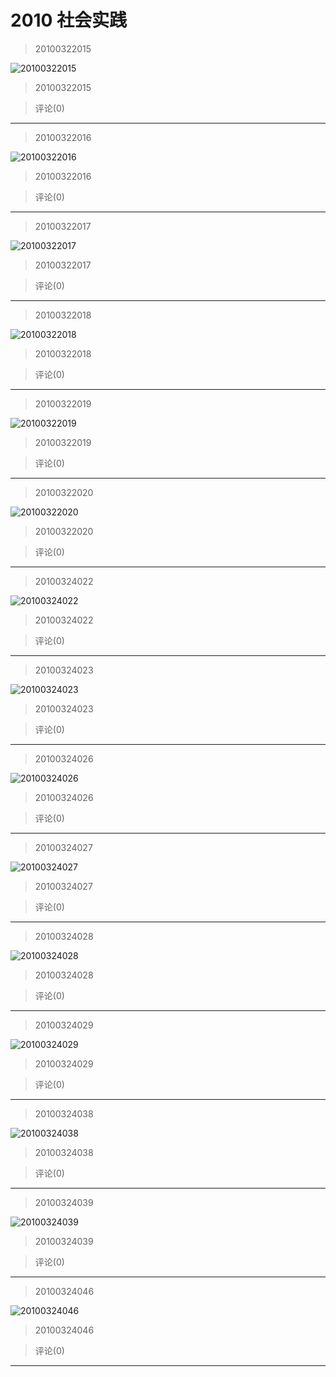 # 2010 社会实践

> 20100322015

![20100322015](http://ddns.4a1801.life:5244/d/Onedrive-4A1801/%E4%B8%AA%E4%BA%BA%E5%BB%BA%E7%AB%99/public/Qzone/Albums/最爱/2010社会实践/01_20100322015_530A4923.webp)

> 20100322015

> 评论(0)

---

> 20100322016

![20100322016](http://ddns.4a1801.life:5244/d/Onedrive-4A1801/%E4%B8%AA%E4%BA%BA%E5%BB%BA%E7%AB%99/public/Qzone/Albums/最爱/2010社会实践/02_20100322016_5D6F6ABD.webp)

> 20100322016

> 评论(0)

---

> 20100322017

![20100322017](http://ddns.4a1801.life:5244/d/Onedrive-4A1801/%E4%B8%AA%E4%BA%BA%E5%BB%BA%E7%AB%99/public/Qzone/Albums/最爱/2010社会实践/03_20100322017_5E941998.webp)

> 20100322017

> 评论(0)

---

> 20100322018

![20100322018](http://ddns.4a1801.life:5244/d/Onedrive-4A1801/%E4%B8%AA%E4%BA%BA%E5%BB%BA%E7%AB%99/public/Qzone/Albums/最爱/2010社会实践/04_20100322018_DF8A990A.webp)

> 20100322018

> 评论(0)

---

> 20100322019

![20100322019](http://ddns.4a1801.life:5244/d/Onedrive-4A1801/%E4%B8%AA%E4%BA%BA%E5%BB%BA%E7%AB%99/public/Qzone/Albums/最爱/2010社会实践/05_20100322019_906A8AF2.webp)

> 20100322019

> 评论(0)

---

> 20100322020

![20100322020](http://ddns.4a1801.life:5244/d/Onedrive-4A1801/%E4%B8%AA%E4%BA%BA%E5%BB%BA%E7%AB%99/public/Qzone/Albums/最爱/2010社会实践/06_20100322020_7C0CDB55.webp)

> 20100322020

> 评论(0)

---

> 20100324022

![20100324022](http://ddns.4a1801.life:5244/d/Onedrive-4A1801/%E4%B8%AA%E4%BA%BA%E5%BB%BA%E7%AB%99/public/Qzone/Albums/最爱/2010社会实践/07_20100324022_D5995E73.webp)

> 20100324022

> 评论(0)

---

> 20100324023

![20100324023](http://ddns.4a1801.life:5244/d/Onedrive-4A1801/%E4%B8%AA%E4%BA%BA%E5%BB%BA%E7%AB%99/public/Qzone/Albums/最爱/2010社会实践/08_20100324023_EEE47E05.webp)

> 20100324023

> 评论(0)

---

> 20100324026

![20100324026](http://ddns.4a1801.life:5244/d/Onedrive-4A1801/%E4%B8%AA%E4%BA%BA%E5%BB%BA%E7%AB%99/public/Qzone/Albums/最爱/2010社会实践/09_20100324026_2D3DB5BF.webp)

> 20100324026

> 评论(0)

---

> 20100324027

![20100324027](http://ddns.4a1801.life:5244/d/Onedrive-4A1801/%E4%B8%AA%E4%BA%BA%E5%BB%BA%E7%AB%99/public/Qzone/Albums/最爱/2010社会实践/10_20100324027_694FC027.webp)

> 20100324027

> 评论(0)

---

> 20100324028

![20100324028](http://ddns.4a1801.life:5244/d/Onedrive-4A1801/%E4%B8%AA%E4%BA%BA%E5%BB%BA%E7%AB%99/public/Qzone/Albums/最爱/2010社会实践/11_20100324028_7B7F08DA.webp)

> 20100324028

> 评论(0)

---

> 20100324029

![20100324029](http://ddns.4a1801.life:5244/d/Onedrive-4A1801/%E4%B8%AA%E4%BA%BA%E5%BB%BA%E7%AB%99/public/Qzone/Albums/最爱/2010社会实践/12_20100324029_61125AFB.webp)

> 20100324029

> 评论(0)

---

> 20100324038

![20100324038](http://ddns.4a1801.life:5244/d/Onedrive-4A1801/%E4%B8%AA%E4%BA%BA%E5%BB%BA%E7%AB%99/public/Qzone/Albums/最爱/2010社会实践/13_20100324038_A77CA660.webp)

> 20100324038

> 评论(0)

---

> 20100324039

![20100324039](http://ddns.4a1801.life:5244/d/Onedrive-4A1801/%E4%B8%AA%E4%BA%BA%E5%BB%BA%E7%AB%99/public/Qzone/Albums/最爱/2010社会实践/14_20100324039_888AFF37.webp)

> 20100324039

> 评论(0)

---

> 20100324046

![20100324046](http://ddns.4a1801.life:5244/d/Onedrive-4A1801/%E4%B8%AA%E4%BA%BA%E5%BB%BA%E7%AB%99/public/Qzone/Albums/最爱/2010社会实践/15_20100324046_E08BA9DE.webp)

> 20100324046

> 评论(0)

---
